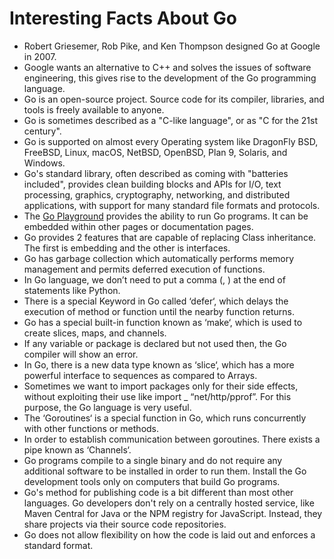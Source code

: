 # Interesting Facts About Go

- Robert Griesemer, Rob Pike, and Ken Thompson designed Go at Google in 2007.
- Google wants an alternative to C++ and solves the issues of software engineering, this gives rise to the development of the Go programming language.
- Go is an open-source project. Source code for its compiler, libraries, and tools is freely available to anyone.
- Go is sometimes described as a "C-like language", or as "C for the 21st century".
- Go is supported on almost every  Operating system like DragonFly BSD, FreeBSD, Linux, macOS, NetBSD, OpenBSD, Plan 9, Solaris, and Windows. 
- Go's standard library, often described as coming with "batteries included", provides clean building blocks and APIs for I/O, text processing, graphics, cryptography, networking, and distributed applications, with support for many standard file formats and protocols.
- The [Go Playground](https://go.dev/play/) provides the ability to run Go programs. It can be embedded within other pages or documentation pages.
- Go provides 2 features that are capable of replacing Class inheritance. The first is embedding and the other is interfaces.
- Go has garbage collection which automatically performs memory management and permits deferred execution of functions.
- In Go language, we don’t need to put a comma (, ) at the end of statements like Python.
- There is a special Keyword in Go called ‘defer‘, which delays the execution of method or function until the nearby function returns.
- Go has a special built-in function known as ‘make‘, which is used to create slices, maps, and channels.
- If any variable or package is declared but not used then, the Go compiler will show an error.
- In Go, there is a new data type known as ‘slice‘, which has a more powerful interface to sequences as compared to Arrays.
- Sometimes we want to import packages only for their side effects, without exploiting their use like import _ “net/http/pprof”. For this purpose, the Go language is very useful.
- The ‘Goroutines‘ is a special function in Go, which runs concurrently with other functions or methods. 
- In order to establish communication between goroutines. There exists a pipe known as ‘Channels‘.
- Go programs compile to a single binary and do not require any additional software to be installed in order to run them. Install the Go development tools only on computers that build Go programs.
- Go's method for publishing code is a bit different than most other languages. Go developers don't rely on a centrally hosted service, like Maven Central for Java or the NPM registry for JavaScript. Instead, they share projects via their source code repositories.
- Go does not allow flexibility on how the code is laid out and enforces a standard format.

